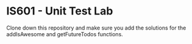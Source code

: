 # IS601 - Unit Test Lab

Clone down this repository and make sure you add the solutions for the addIsAwesome and getFutureTodos functions. 